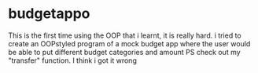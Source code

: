 # budgetappo
This is the first time using the OOP that i learnt, it is really hard.
i tried to create an OOPstyled program of a mock budget app where the user would be able to put different budget categories and amount
PS check out my "transfer" function. I think i got it wrong
